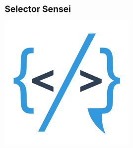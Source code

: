 # Selector Sensei

![Selector Sensei Logo](https://raw.githubusercontent.com/nutkiattisak/selector-sensei/main/public/assets/selector-sensei-logo.png)

